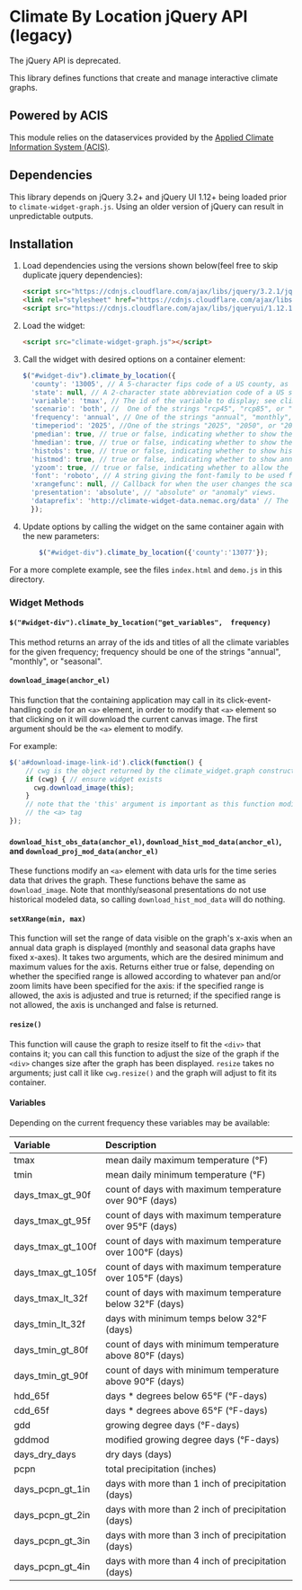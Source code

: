 # Climate By Location jQuery API (legacy)
The jQuery API is deprecated.

This library defines functions that create and manage interactive climate graphs.

## Powered by ACIS
This module relies on the dataservices provided by the [Applied Climate Information System (ACIS)](http://www.rcc-acis.org/index.html).

## Dependencies

This library depends on jQuery 3.2+ and jQuery UI 1.12+ being loaded prior to `climate-widget-graph.js`. Using an older version of jQuery can result in unpredictable outputs.

## Installation
1. Load dependencies using the versions shown below(feel free to skip duplicate jquery dependencies):

    ```html
    <script src="https://cdnjs.cloudflare.com/ajax/libs/jquery/3.2.1/jquery.min.js" integrity="sha256-hwg4gsxgFZhOsEEamdOYGBf13FyQuiTwlAQgxVSNgt4=" crossorigin="anonymous"></script>
    <link rel="stylesheet" href="https://cdnjs.cloudflare.com/ajax/libs/jqueryui/1.12.1/jquery-ui.min.css" integrity="sha256-rByPlHULObEjJ6XQxW/flG2r+22R5dKiAoef+aXWfik=" crossorigin="anonymous"/>
    <script src="https://cdnjs.cloudflare.com/ajax/libs/jqueryui/1.12.1/jquery-ui.js" integrity="sha256-T0Vest3yCU7pafRw9r+settMBX6JkKN06dqBnpQ8d30=" crossorigin="anonymous"></script>
    ```

2. Load the widget:

    ```html
    <script src="climate-widget-graph.js"></script>
    ```

3.  Call the widget with desired options on a container element:
   
   	```javascript
   	$("#widget-div").climate_by_location({
      'county': '13005', // A 5-character fips code of a US county, as a string.  Required if `state` not specified.
      'state': null, // A 2-character state abbreviation code of a US state, as a string.  Required if `county` not specified. 
      'variable': 'tmax', // The id of the variable to display; see climate_widget.variables() below for a way to get a list of variable ids.  Optional; defaults to "tmax".
      'scenario': 'both', //  One of the strings "rcp45", "rcp85", or "both", indicating which scenario(s) to display for projection data.  Optional; defaults to "both".
      'frequency': 'annual', // One of the strings "annual", "monthly", or "seasonal", indicating which type of data to display.  Optional; defaults to "annual".
      'timeperiod': '2025', //One of the strings "2025", "2050", or "2075" (strings not numbers!), indicating which 30-year period of projection data to show for monthly or seasonal data.  Ignored for annual data.
      'pmedian': true, // true or false, indicating whether to show the median line(s) for model projection data 
      'hmedian': true, // true or false, indicating whether to show the median line(s) for annual historical model data (applies to annual data only; there is no historical model data for monthly or seasonal data)
      'histobs': true, // true or false, indicating whether to show historical observed data
      'histmod': true, // true or false, indicating whether to show annual historical model data (applies to annual data only; there is no historical model data for monthly or seasonal data) 
      'yzoom': true, // true or false, indicating whether to allow the user to zoom along the graph's y-axis; 
      'font': 'roboto', // A string giving the font-family to be used for all text in the graph.
      'xrangefunc': null, // Callback for when the user changes the scale on the horizontal annual data axis (horizontal scale changes are not allowed in the monthly or seasonal graphs).  This function will receive two arguments, which are the new minimum and maximum values along the axis. 
      'presentation': 'absolute', // "absolute" or "anomaly" views.
      'dataprefix': 'http://climate-widget-data.nemac.org/data' // The api endpoint from which to request data.
      });
    ```

4. Update options by calling the widget on the same container again with the new parameters:

    ```js
        $("#widget-div").climate_by_location({'county':'13077'});
    ```


For a more complete example, see the files `index.html` and `demo.js` in this
directory.

### Widget Methods

#### `$("#widget-div").climate_by_location("get_variables",  frequency)`

This method returns an array of the ids and titles of all the climate variables for
the given frequency; frequency should be one of the strings "annual",
"monthly", or "seasonal".

#### `download_image(anchor_el)` 
 
  This function that the containing application may call in its click-event-handling code for an `<a>` element, in order to modify that `<a>` element so that clicking on it will download the current canvas image. The first argument should be the `<a>` element to modify.
        
  For example:

  ```javascript
  $('a#download-image-link-id').click(function() {
      // cwg is the object returned by the climate_widget.graph constructor
      if (cwg) { // ensure widget exists
        cwg.download_image(this);
      }
      // note that the 'this' argument is important as this function modifies
      // the <a> tag
  });
  ```
    
#### `download_hist_obs_data(anchor_el)`, `download_hist_mod_data(anchor_el)`, and `download_proj_mod_data(anchor_el)`
 
  These functions modify an `<a>` element with data urls for the time series data that drives the graph. These functions behave the same as `download_image`. Note that monthly/seasonal presentations do not use historical modeled data, so calling `download_hist_mod_data` will do nothing.   
      
#### `setXRange(min, max)`
 
 This function will set the range of data visible on the graph's x-axis when an annual data graph is displayed (monthly and seasonal data graphs have fixed x-axes).  It takes two arguments, which are the desired minimum and maximum values for the axis. Returns either true or false, depending on whether the specified range is allowed according to whatever pan and/or zoom limits have been specified for the axis:  if the specified range is allowed, the axis is adjusted and true is returned; if the specified range is not allowed, the axis is unchanged and false is returned.
      
#### `resize()`
 This function will cause the graph to resize itself to fit the `<div>` that contains it; you can call this function to adjust the size of the graph if the `<div>` changes size after the graph has been displayed. `resize` takes no arguments; just call it like `cwg.resize()` and the graph will adjust to fit its container.

#### Variables

Depending on the current frequency these variables may be available:

| Variable            | Description                                              |
|:--------------------|:---------------------------------------------------------|
| tmax                | mean daily maximum temperature (°F)                      |
| tmin                | mean daily minimum temperature (°F)                      |
| days_tmax_gt_90f    | count of days with maximum temperature over 90°F (days)  |
| days_tmax_gt_95f    | count of days with maximum temperature over 95°F (days)  |
| days_tmax_gt_100f   | count of days with maximum temperature over 100°F (days) |
| days_tmax_gt_105f   | count of days with maximum temperature over 105°F (days) |
| days_tmax_lt_32f    | count of days with maximum temperature below 32°F (days) |
| days_tmin_lt_32f    | days with minimum temps below 32°F (days)                |
| days_tmin_gt_80f    | count of days with minimum temperature above 80°F (days) |
| days_tmin_gt_90f    | count of days with minimum temperature above 90°F (days) |
| hdd_65f             | days * degrees below 65°F (°F-days)                      |
| cdd_65f             | days * degrees above 65°F (°F-days)                      |
| gdd                 | growing degree days (°F-days)                            |
| gddmod              | modified growing degree days (°F-days)                   |
| days_dry_days       | dry days (days)                                          |
| pcpn                | total precipitation (inches)                             |
| days_pcpn_gt_1in    | days with more than 1 inch of precipitation (days)       |
| days_pcpn_gt_2in    | days with more than 2 inch of precipitation (days)       |
| days_pcpn_gt_3in    | days with more than 3 inch of precipitation (days)       |
| days_pcpn_gt_4in    | days with more than 4 inch of precipitation (days)       |


